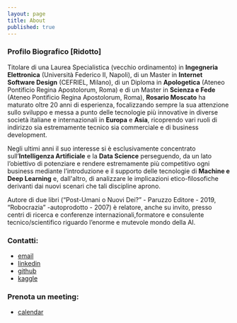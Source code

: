 ```yaml
---
layout: page
title: About
published: true
---
```


### Profilo Biografico [Ridotto]
Titolare di una Laurea Specialistica (vecchio ordinamento) in **Ingegneria Elettronica** (Università Federico II, Napoli), di un Master in **Internet Software Design** (CEFRIEL, Milano), di un Diploma in **Apologetica** (Ateneo Pontificio Regina Apostolorum, Roma) e di un Master in **Scienza e Fede** (Ateneo Pontificio Regina Apostolorum, Roma), **Rosario Moscato** ha maturato oltre 20 anni di esperienza, focalizzando sempre la sua attenzione sullo sviluppo e messa a punto delle tecnologie più innovative in diverse società italiane e internazionali in **Europa** e **Asia**, ricoprendo vari ruoli di indirizzo sia estremamente tecnico sia commerciale e di business development.

Negli ultimi anni il suo interesse si è esclusivamente concentrato sull’**Intelligenza Artificiale** e la **Data Science** perseguendo, da un lato l’obiettivo di potenziare e rendere estremamente più competitivo ogni business mediante l’introduzione e il supporto delle tecnologie di **Machine e Deep Learning** e, dall'altro, di analizzare le implicazioni etico-filosofiche derivanti dai nuovi scenari che tali discipline aprono.

Autore   di   due   libri   (“Post-Umani   o   Nuovi   Dei?”   -   Paruzzo   Editore   -   2019,   “Robocrazia”   -autoprodotto - 2007) è relatore, anche su invito, presso centri di ricerca e conferenze internazionali,formatore e consulente  tecnico/scientifico riguardo l’enorme e mutevole mondo della AI.

### Contatti:
- [email](mailto:rosario.moscato@outlook.com "email")
- [linkedin](https://www.linkedin.com/in/rosariomoscato/ "linkedin")
- [github](https://github.com/rosariomoscato "github")
- [kaggle](https://www.kaggle.com/rosariomos "kaggle")

### Prenota un meeting:
- [calendar](https://calendar.x.ai/rosariomoscato "calendar")

